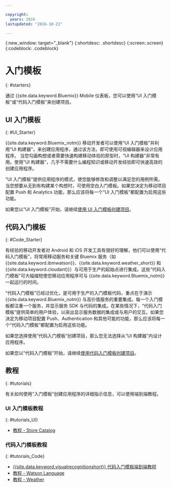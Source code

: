 ```yaml
---

copyright:
  years: 2016
lastupdated: "2016-10-21"

---
```

{:new_window: target="_blank"}
{:shortdesc: .shortdesc}
{:screen:.screen}
{:codeblock: .codeblock}

# 入门模板
{: #starters}

通过 {{site.data.keyword.Bluemix}} Mobile 仪表板，您可以使用“UI 入门模板”或“代码入门模板”来创建项目。


## UI 入门模板
{: #UI_Starter}

{{site.data.keyword.Bluemix_notm}} 移动开发者可以使用“UI 入门模板”并利用“UI 构建器”，来创建应用程序，通过该方法，即可使用可视编辑器来设计应用程序。<!--The UI Builder assists you when you have an idea to prototype quickly.--> 当您勾画构想或者需要快速构建移动体验的原型时，“UI 构建器”非常有用。使用“UI 构建器”，几乎不需要什么编程知识或移动开发经验即可快速高效的创建应用程序。<!-- The UI Starters give you patterns of applications that enable you to modify and adjust to your use case needs. If you want to start from scratch and build an idea up from nothing use the Empty starter. Each UI starter is configured to be enabled with Push and Analytics capabilities if you decide to configure this for you Mobile Project.*App views can be bound to data with little programming knowledge, which enables apps to be started and native source code to be generated quickly.* -->

“UI 入门模板”提供应用程序的模式，使您能够修改和调整以满足您的用例所需。当您想要从无到有构建某个构想时，可使用空白入门模板。如果您决定为移动项目配置 Push 和 Analytics 功能，那么应该将每一个“UI 入门模板”都配置为启用这些功能。

如果您以“UI 入门模板”开始，请继续[使用 UI 入门模板创建项目](projects_ui.html)。

<!-- If you choose to create your project with a UI Starter, you have the option to design your app from within the UI Builder.-->


## 代码入门模板
{: #Code_Starter}

有经验的移动开发者对 Android 和 iOS 开发工具有很好的理解，他们可以使用“代码入门模板”，将常用移动服务和关键 Bluemix 服务（如 {{site.data.keyword.ibmwatson}}、{{site.data.keyword.weather_short}} 和 {{site.data.keyword.cloudant}}）与可用于生产的起始点进行集成。这些“代码入门模板”可大幅缩短使您移动应用程序可与 {{site.data.keyword.Bluemix_notm}} 一起运行的时间。

“代码入门模板”已经过优化，是可用于生产的入门模板代码，重点在于演示 {{site.data.keyword.Bluemix_notm}} 与高价值服务的重要集成。每一个入门模板都注重一个服务，并显示服务 SDK 与代码的集成。在某些情况下，“代码入门模板”提供简单的用户体验，以突出显示服务数据的集成或与用户的交互。如果您决定为移动项目配置 Push、Authentication 和其他可能的功能，那么应该将每一个“代码入门模板”都配置为启用这些功能。

如果您选择使用“代码入门模板”创建项目，那么您无法选择从“UI 构建器”内设计应用程序。

如果您以“代码入门模板”开始，请继续[使用代码入门模板创建项目](projects_code.html)。

## 教程
{: #tutorials}

有关如何使用“入门模板”创建应用程序的详细指示信息，可以使用端到端教程。 

### UI 入门模板教程
{: #tutorials_UI}

* [教程 - Store Catalog](tutorial_store_catalog.html)

### 代码入门模板教程
{: #tutorials_Code}

* [{{site.data.keyword.visualrecognitionshort}} 代码入门模板端到端教程](tutorial.html)
* [教程 - Watson Language](tutorial_watson_language.html)
* [教程 - Weather](tutorial_weather.html)

